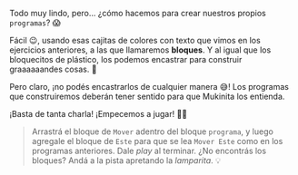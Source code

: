 <gs-toolbox toolbox-url="https://raw.githubusercontent.com/MumukiProject/mumuki-guia-gobstones-primeros-programas-kids/master/toolbox.xml"></gs-toolbox>

Todo muy lindo, pero... ¿cómo hacemos para crear nuestros propios `programas`? :scream:

Fácil :wink:, usando esas cajitas de colores con texto que vimos en los ejercicios anteriores, a las que llamaremos **bloques**. Y al igual que los bloquecitos de plástico, los podemos encastrar para construir graaaaaandes cosas. :tada:

Pero claro, ¡no podés encastrarlos de cualquier manera :sweat_smile:! Los programas que construiremos deberán tener sentido para que Mukinita los entienda. 

¡Basta de tanta charla! ¡Empecemos a jugar! :ok_woman:

> Arrastrá el bloque de `Mover` adentro del bloque `programa`, y luego agregale el bloque de `Este` para que se lea `Mover Este` como en los programas anteriores. Dale _play_ al terminar. ¿No encontrás los bloques? Andá a la pista apretando la _lamparita_. :bulb: